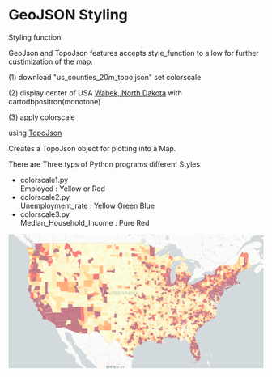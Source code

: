 GeoJSON Styling
===============

Styling function

GeoJson and TopoJson features accepts style_function to allow for further custimization of the map. 

(1) download "us_counties_20m_topo.json"
set colorscale

(2) display  center of USA [Wabek, North Dakota](https://en.wikipedia.org/wiki/Wabek,_North_Dakota)
with cartodbpositron(monotone)

(3) apply colorscale

using
[TopoJson](https://python-visualization.github.io/folium/modules.html#folium.features.TopoJson)

Creates a TopoJson object for plotting into a Map.


There are Three typs of Python programs different Styles

- colorscale1.py  
Employed : Yellow or Red   
- colorscale2.py  
Unemployment_rate : Yellow Green Blue   
- colorscale3.py  
Median_Household_Income : Pure Red 

![colormap1](https://github.com/ohwada/World_Countries/blob/main/folium/examples/geojson_styling/screenshots/colormap1.png)
